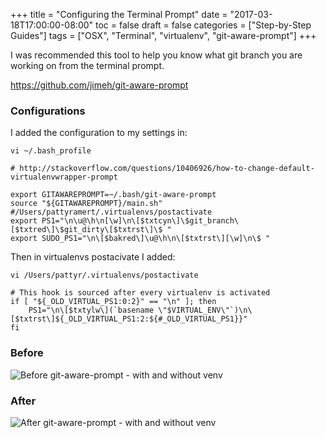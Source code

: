 +++
title = "Configuring the Terminal Prompt"
date = "2017-03-18T17:00:00-08:00"
toc = false
draft = false
categories = ["Step-by-Step Guides"]
tags = ["OSX", "Terminal", "virtualenv", "git-aware-prompt"]
+++

I was recommended this tool to help you know what git branch you are working on from the terminal prompt.

https://github.com/jimeh/git-aware-prompt

### Configurations

I added the configuration to my settings in:

`vi ~/.bash_profile`

``` 
# http://stackoverflow.com/questions/10406926/how-to-change-default-virtualenvwrapper-prompt

export GITAWAREPROMPT=~/.bash/git-aware-prompt
source "${GITAWAREPROMPT}/main.sh"
#/Users/pattyramert/.virtualenvs/postactivate
export PS1="\n\u@\h\n[\w]\n\[$txtcyn\]\$git_branch\[$txtred\]\$git_dirty\[$txtrst\]\$ "
export SUDO_PS1="\n\[$bakred\]\u@\h\n\[$txtrst\][\w]\n\$ "
```

Then in virtualenvs postacivate I added:

`vi /Users/pattyr/.virtualenvs/postactivate`

```
# This hook is sourced after every virtualenv is activated
if [ "${_OLD_VIRTUAL_PS1:0:2}" == "\n" ]; then
    PS1="\n\[$txtylw\](`basename \"$VIRTUAL_ENV\"`)\n\[$txtrst\]${_OLD_VIRTUAL_PS1:2:${#_OLD_VIRTUAL_PS1}}"
fi
```

### Before
<img src="http://cdn.smylee.com/images/2017/03/before-git-aware-prompt.png" alt="Before git-aware-prompt - with and without venv" title="Before git-aware-prompt - with and without venv">

### After
<img src="http://cdn.smylee.com/images/2017/03/after-git-aware-prompt.png" alt="After git-aware-prompt - with and without venv" title="After git-aware-prompt - with and without venv">